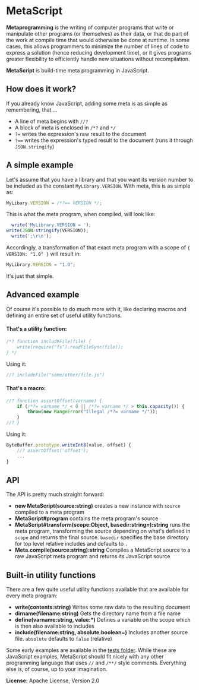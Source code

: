 MetaScript
==========

**Metaprogramming** is the writing of computer programs that write or manipulate other programs (or themselves) as their
data, or that do part of the work at compile time that would otherwise be done at runtime. In some cases, this allows
programmers to minimize the number of lines of code to express a solution (hence reducing development time), or it gives
programs greater flexibility to efficiently handle new situations without recompilation.

**MetaScript** is build-time meta programming in JavaScript.

How does it work?
-----------------
If you already know JavaScript, adding some meta is as simple as remembering, that ...

* A line of meta begins with `//?`
* A block of meta is enclosed in `/*?`  and `*/`
* `?=` writes the expression's raw result to the document
* `?==` writes the expression's typed result to the document (runs it through `JSON.stringify`)

A simple example
----------------
Let's assume that you have a library and that you want its version number to be included as the constant
`MyLibrary.VERSION`. With meta, this is as simple as:

```js
MyLibary.VERSION = /*?== VERSION */;
```

This is what the meta program, when compiled, will look like:

```js
  write('MyLibrary.VERSION = ');
write(JSON.stringify(VERSION));
  write(';\r\n');
```

Accordingly, a transformation of that exact meta program with a scope of `{ VERSION: "1.0" }` will result in:

```js
MyLibrary.VERSION = "1.0";
```

It's just that simple.

Advanced example
----------------
Of course it's possible to do much more with it, like declaring macros and defining an entire set of useful utility
functions.

#### That's a utility function:

```js
/*? function includeFile(file) {
    write(require("fs").readFileSync(file));
} */
```

Using it:

```js
//? includeFile("some/other/file.js")
```

#### That's a macro:

```js
//? function assertOffset(varname) {
    if (/*?= varname */ < 0 || /*?= varname */ > this.capacity()) {
        throw(new RangeError("Illegal /*?= varname */"));
    }
//? }
```

Using it:

```js
ByteBuffer.prototype.writeInt8(value, offset) {
    //? assertOffset('offset');
    ...
}
```

API
---
The API is pretty much straight forward:

* **new MetaScript(source:string)** creates a new instance with `source` compiled to a meta program
* **MetaScript#program** contains the meta program's source
* **MetaScript#transform(scope:Object, basedir:string=):string** runs the meta program, transforming the source
  depending on what's defined in `scope` and returns the final source. `basedir` specifies the base directory for top
  level relative includes and defaults to `.`
* **Meta.compile(source:string):string** Compiles a MetaScript source to a raw JavaScript meta program and returns its
  JavaScript source

Built-in utility functions
--------------------------
There are a few quite useful utility functions available that are available for every meta program:

* **write(contents:string)**
  Writes some raw data to the resulting document
* **dirname(filename:string)**
  Gets the directory name from a file name
* **define(varname:string, value:*)**
  Defines a variable on the scope which is then also available to includes
* **include(filename:string, absolute:boolean=)**
  Includes another source file. `absolute` defaults to `false` (relative)

Some early examples are available in the [tests folder](https://github.com/dcodeIO/MetaScript/tree/master/tests). While
these are JavaScript examples, MetaScript should fit nicely with any other programming language that uses `//` and
`/**/` style comments. Everything else is, of course, up to your imagination.

**License:** Apache License, Version 2.0
